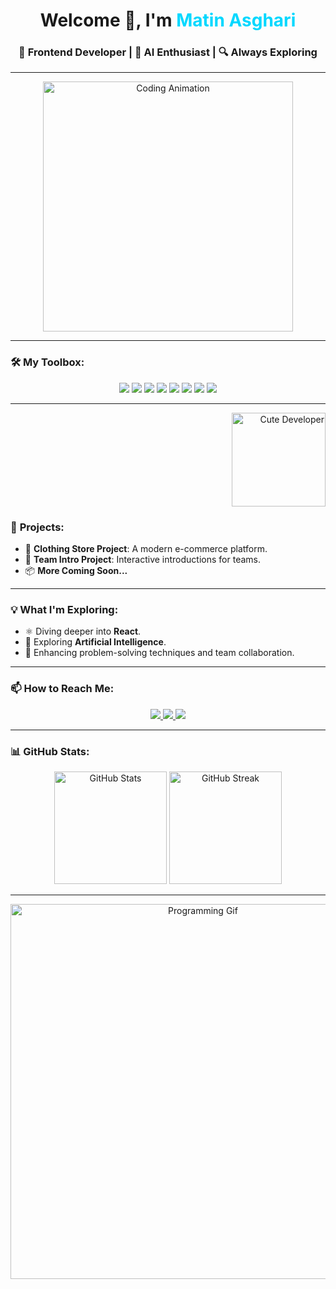 <h1 align="center">Welcome 👾, I'm <span style="color:#00D8FF;">Matin Asghari</span></h1>
<h3 align="center">🚀 Frontend Developer | 🤖 AI Enthusiast | 🔍 Always Exploring</h3>

---

<div align="center">
  <img src="https://user-images.githubusercontent.com/74038190/235224431-e8c8c12e-6826-47f1-89fb-2ddad83b3abf.gif" alt="Coding Animation" width="400">
</div>

---

### 🛠️ **My Toolbox:**

<div align="center">
  <img src="https://img.shields.io/badge/-React-00D8FF?logo=react&logoColor=black&style=for-the-badge" />
  <img src="https://img.shields.io/badge/-JavaScript-F7DF1E?logo=javascript&logoColor=black&style=for-the-badge" />
  <img src="https://img.shields.io/badge/-Python-3776AB?logo=python&logoColor=white&style=for-the-badge" />
  <img src="https://img.shields.io/badge/-C++-00599C?logo=c%2B%2B&logoColor=white&style=for-the-badge" />
  <img src="https://img.shields.io/badge/-SCSS-CC6699?logo=sass&logoColor=white&style=for-the-badge" />
  <img src="https://img.shields.io/badge/-Bootstrap-563D7C?logo=bootstrap&logoColor=white&style=for-the-badge" />
  <img src="https://img.shields.io/badge/-Git-F05032?logo=git&logoColor=white&style=for-the-badge" />
  <img src="https://img.shields.io/badge/-GitHub-181717?logo=github&logoColor=white&style=for-the-badge" />
</div>

---

<div align="right">
  <img src="https://media.giphy.com/media/f3iwJFOVOwuy7K6FFw/giphy.gif" alt="Cute Developer" width="150">
</div>

### 📂 **Projects:**

- 🛒 **Clothing Store Project**: A modern e-commerce platform.  
- 🌟 **Team Intro Project**: Interactive introductions for teams.  
- 📦 **More Coming Soon...**

---

### 💡 **What I'm Exploring:**

- ⚛️ Diving deeper into **React**.  
- 🤖 Exploring **Artificial Intelligence**.  
- 🧩 Enhancing problem-solving techniques and team collaboration.

---

### 📫 **How to Reach Me:**

<p align="center">
  <a href="https://github.com/UchihaMatin" target="_blank">
    <img src="https://img.shields.io/badge/GitHub-181717?logo=github&logoColor=white&style=for-the-badge" />
  </a>
  <a href="https://www.linkedin.com/in/matinasghari" target="_blank">
    <img src="https://img.shields.io/badge/LinkedIn-0077B5?logo=linkedin&logoColor=white&style=for-the-badge" />
  </a>
  <a href="mailto:uchiha.d.matin@gmail.com" target="_blank">
    <img src="https://img.shields.io/badge/Email-D14836?logo=gmail&logoColor=white&style=for-the-badge" />
  </a>
</p>

---

### 📊 **GitHub Stats:**

<div align="center">
  <img src="https://github-readme-stats.vercel.app/api?username=UchihaMatin&show_icons=true&theme=tokyonight" alt="GitHub Stats" height="180"/>
  <img src="https://github-readme-streak-stats.herokuapp.com/?user=UchihaMatin&theme=tokyonight" alt="GitHub Streak" height="180"/>
</div>

---

<div align="center">
  <img src="https://user-images.githubusercontent.com/74038190/213866269-5d00981c-7c98-46d7-8a8e-16f462f15227.gif" alt="Programming Gif" width="600">
</div>
